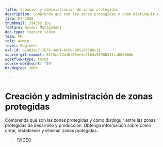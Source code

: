 ```yaml
---
title: Creación y administración de zonas protegidas
description: Comprenda qué son las zonas protegidas y cómo distinguir entre las zonas protegidas de desarrollo y producción. Obtenga información sobre cómo crear, restablecer y eliminar zonas protegidas.
jira: KT-7568
thumbnail: 334355.jpg
feature: Access Management
doc-type: feature video
team: PM
role: Admin
level: Beginner
exl-id: b1ad3aa7-2b58-4a9f-8c5c-085126586c11
source-git-commit: 81f5cc22d46f89ee1c7164a92988311ca6036b8b
workflow-type: tm+mt
source-wordcount: '50'
ht-degree: 100%

---
```


# Creación y administración de zonas protegidas

Comprenda qué son las zonas protegidas y cómo distinguir entre las zonas protegidas de desarrollo y producción. Obtenga información sobre cómo crear, restablecer y eliminar zonas protegidas.

>[!VIDEO](https://video.tv.adobe.com/v/334355?quality=12&learn=on)
